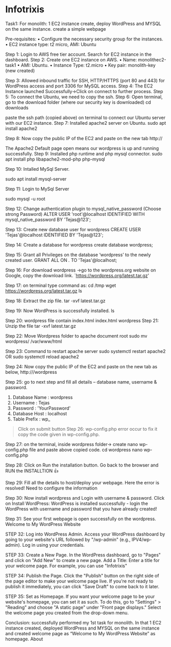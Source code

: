 # Infotrixis
Task1:
For monolith: 1 EC2 instance create, deploy WordPress and MYSQL on the same instance. create a simple webpage

Pre-requisites: • Configure the necessary security group for the instances. • EC2 instance type: t2 micro, AMI: Ubuntu

Step 1: Login to AWS free tier account. Search for EC2 instance in the dashboard.
Step 2: Create one EC2 instance on AWS.
• Name: monolithec2-task1 • AMI: Ubuntu. • Instance Type: t2.micro • Key pair: monolith-key (new created)

Step 3: Allowed inbound traffic for SSH, HTTP/HTTPS (port 80 and 443) for WordPress access and port 3306 for MySQL access.
Step 4: The EC2 Instance launched Successfully->Click on connect to further process.
Step 5: To connect the Ubuntu, we need to copy the ssh.
Step 6: Open terminal, go to the download folder (where our security key is downloaded)
cd downloads

paste the ssh path (copied above) on terminal to connect our Ubuntu server with our EC2 instance.
Step 7: Installed apache2 server on Ubuntu.
sudo apt install apache2

Step 8: Now copy the public IP of the EC2 and paste on the new tab
http://<public-ip>

The Apache2 Default page open means our wordpress is up and running successfully.
Step 9: Installed php runtime and php mysql connector.
sudo apt install php libapache2-mod-php php-mysql

Step 10: Intalled MySql Server.

sudo apt install mysql-server

Step 11: Login to MySql Server

sudo mysql -u root

Step 12: Change authentication plugin to mysql_native_password (Choose strong Password)
ALTER USER 'root'@localhost IDENTIFIED WITH mysql_native_password BY 'Tejas@123';

Step 13: Create new database user for wordpress
CREATE USER 'Tejas'@localhost IDENTIFIED BY 'Tejas@123';

Step 14: Create a database for wordpress
create database wordpress;

Step 15: Grant all Privileges on the database ‘wordpress’ to the newly created user.
GRANT ALL ON *.* TO 'Tejas'@localhost;

Step 16: For download wordpress ->go to the wordpress.org website on Google, copy the download link.
`https://wordpress.org/latest.tar.gz'

Step 17: on terminal type command as:
cd /tmp wget https://wordpress.org/latest.tar.gz ls

Step 18: Extract the zip file.
tar -xvf latest.tar.gz

Step 19: Now WordPress is successfully installed.
ls

Step 20: wordpress file contain index.html
index.html wordpress
Step 21: Unzip the file
tar -xvf latest.tar.gz

Step 22: Move Wordpress folder to apache document root
sudo mv wordpress/ /var/www/html

Step 23: Command to restart apache server
sudo systemctl restart apache2 OR sudo systemctl reload apache2

Step 24: Now copy the public IP of the EC2 and paste on the new tab as below,
http://<public-ip-of-ec2>/wordpress

Step 25: go to next step and fill all details – database name, username & password.
1. Database Name : wordpress
2. Username : Tejas
3. Password : 'YourPassword'
4. Database Host : localhost
5. Table Prefix : wp_
>Click on submit button
Step 26: wp-config.php error occur to fix it copy the code given in wp-config.php.
>
Step 27: on the terminal, inside wordpress folder-> create nano wp-config.php file and paste above copied code.
cd wordpress nano wp-config.php

Step 28: Click on Run the installation button.
Go back to the browser and RUN the INSTALLTION 👍

Step 29: Fill all the details to host/deploy your webpage.
Here the error is resolved!
Need to configure the information

Step 30: Now install wordpress and Login with username & password.
Click on Install WordPress:
WordPress is installed successfully -
login the WordPress with username and password that you have already created!

Step 31: See your first webpage is open successfully on the wordpress.
Welcome to My WordPress Website

STEP 32: Log into WordPress Admin.
Access your WordPress dashboard by going to your website's URL followed by "/wp-admin" (e.g., IPV4/wp-admin). Log in using your credentials.

STEP 33: Create a New Page.
In the WordPress dashboard, go to "Pages" and click on "Add New" to create a new page.
Add a Title: Enter a title for your welcome page. For example, you can use "Infotrixis"

STEP 34: Publish the Page.
Click the "Publish" button on the right side of the page editor to make your welcome page live. If you're not ready to publish it immediately, you can click "Save Draft" to come back to it later.

STEP 35: Set as Homepage.
If you want your welcome page to be your website's homepage, you can set it as such. To do this, go to "Settings" > "Reading" and choose "A static page" under "Front page displays." Select the welcome page you created from the drop-down menu.

Conclusion: successfully performed my 1st task for monolith. In that 1 EC2 instance created, deployed WordPress and MYSQL on the same instance and created welcome page as “Welcome to My WordPress Website” as homepage.
About


